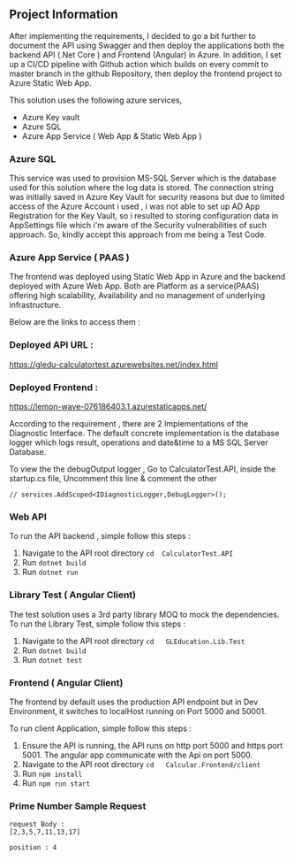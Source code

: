## Project Information
After implementing the requirements, I decided to go a bit further to document the API 
using Swagger and then deploy the applications both the backend API (.Net Core ) and Frontend
(Angular) in Azure. In addition, I set up a CI/CD pipeline with Github action 
which builds on every commit to master branch in the github Repository, then
deploy the frontend project to  Azure Static Web App. 

This solution uses the following azure services,

- Azure Key vault
- Azure SQL
- Azure App Service ( Web App  & Static Web App )

### Azure SQL
This service was used to provision MS-SQL Server which is the database used for this
solution where the log data is stored. The connection string was initially saved
in Azure Key Vault for security reasons but due to limited access of the Azure
Account i used , i was not able to set up AD App Registration for the Key Vault,
so i resulted to storing configuration data in AppSettings file which i'm aware of
the Security vulnerabilities of such approach. So, kindly accept this approach from me being a Test Code.


### Azure App Service ( PAAS )
The frontend was deployed using Static Web App in Azure and the backend deployed with
Azure Web App. Both are Platform as a service(PAAS) offering high scalability,
Availability and no management of underlying infrastructure.

Below are the links to access them :

### Deployed API URL :
https://gledu-calculatortest.azurewebsites.net/index.html

### Deployed Frontend :
https://lemon-wave-076186403.1.azurestaticapps.net/


According to the requirement , there are 2 Implementations 
of the Diagnostic Interface. The default concrete implementation is the 
database logger which logs result, operations and date&time to a MS SQL Server 
Database.

To view the the debugOutput logger , Go to CalculatorTest.API, inside the 
startup.cs file, Uncomment this line & comment the other
```
// services.AddScoped<IDiagnosticLogger,DebugLogger>();
```
### Web API 
To run the API backend , simple follow this steps :
1. Navigate to the API root directory 
   ``` cd  CalculatorTest.API ```
2. Run ``` dotnet build ```
3. Run ``` dotnet run  ```


### Library Test  ( Angular Client)
The test solution uses a 3rd party library MOQ to mock the dependencies. To run the Library Test, simple follow this steps :
1. Navigate to the API root directory
   ``` cd   GLEducation.Lib.Test  ```
2. Run ``` dotnet build ```
3. Run ``` dotnet test  ```

### Frontend ( Angular Client)
The frontend by default uses the production API endpoint but in Dev Environment, it switches to
localHost running on Port 5000 and 50001.

To run client Application, simple follow this steps :

1. Ensure the API is running, the API runs on 
   http port 5000 and https port 5001. The angular app 
   communicate with the Api on port 5000.
2. Navigate to the API root directory
   ``` cd   Calcular.Frontend/client    ```
3. Run ``` npm install ```
4. Run ``` npm run start  ```

### Prime Number Sample Request 
```
request Body : 
[2,3,5,7,11,13,17]

position : 4 

```









